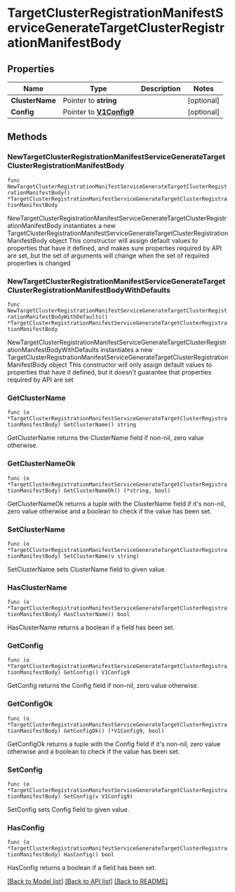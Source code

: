 # TargetClusterRegistrationManifestServiceGenerateTargetClusterRegistrationManifestBody

## Properties

Name | Type | Description | Notes
------------ | ------------- | ------------- | -------------
**ClusterName** | Pointer to **string** |  | [optional] 
**Config** | Pointer to [**V1Config9**](V1Config9.md) |  | [optional] 

## Methods

### NewTargetClusterRegistrationManifestServiceGenerateTargetClusterRegistrationManifestBody

`func NewTargetClusterRegistrationManifestServiceGenerateTargetClusterRegistrationManifestBody() *TargetClusterRegistrationManifestServiceGenerateTargetClusterRegistrationManifestBody`

NewTargetClusterRegistrationManifestServiceGenerateTargetClusterRegistrationManifestBody instantiates a new TargetClusterRegistrationManifestServiceGenerateTargetClusterRegistrationManifestBody object
This constructor will assign default values to properties that have it defined,
and makes sure properties required by API are set, but the set of arguments
will change when the set of required properties is changed

### NewTargetClusterRegistrationManifestServiceGenerateTargetClusterRegistrationManifestBodyWithDefaults

`func NewTargetClusterRegistrationManifestServiceGenerateTargetClusterRegistrationManifestBodyWithDefaults() *TargetClusterRegistrationManifestServiceGenerateTargetClusterRegistrationManifestBody`

NewTargetClusterRegistrationManifestServiceGenerateTargetClusterRegistrationManifestBodyWithDefaults instantiates a new TargetClusterRegistrationManifestServiceGenerateTargetClusterRegistrationManifestBody object
This constructor will only assign default values to properties that have it defined,
but it doesn't guarantee that properties required by API are set

### GetClusterName

`func (o *TargetClusterRegistrationManifestServiceGenerateTargetClusterRegistrationManifestBody) GetClusterName() string`

GetClusterName returns the ClusterName field if non-nil, zero value otherwise.

### GetClusterNameOk

`func (o *TargetClusterRegistrationManifestServiceGenerateTargetClusterRegistrationManifestBody) GetClusterNameOk() (*string, bool)`

GetClusterNameOk returns a tuple with the ClusterName field if it's non-nil, zero value otherwise
and a boolean to check if the value has been set.

### SetClusterName

`func (o *TargetClusterRegistrationManifestServiceGenerateTargetClusterRegistrationManifestBody) SetClusterName(v string)`

SetClusterName sets ClusterName field to given value.

### HasClusterName

`func (o *TargetClusterRegistrationManifestServiceGenerateTargetClusterRegistrationManifestBody) HasClusterName() bool`

HasClusterName returns a boolean if a field has been set.

### GetConfig

`func (o *TargetClusterRegistrationManifestServiceGenerateTargetClusterRegistrationManifestBody) GetConfig() V1Config9`

GetConfig returns the Config field if non-nil, zero value otherwise.

### GetConfigOk

`func (o *TargetClusterRegistrationManifestServiceGenerateTargetClusterRegistrationManifestBody) GetConfigOk() (*V1Config9, bool)`

GetConfigOk returns a tuple with the Config field if it's non-nil, zero value otherwise
and a boolean to check if the value has been set.

### SetConfig

`func (o *TargetClusterRegistrationManifestServiceGenerateTargetClusterRegistrationManifestBody) SetConfig(v V1Config9)`

SetConfig sets Config field to given value.

### HasConfig

`func (o *TargetClusterRegistrationManifestServiceGenerateTargetClusterRegistrationManifestBody) HasConfig() bool`

HasConfig returns a boolean if a field has been set.


[[Back to Model list]](../README.md#documentation-for-models) [[Back to API list]](../README.md#documentation-for-api-endpoints) [[Back to README]](../README.md)


